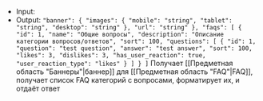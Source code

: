 * Input: 
* Output:
		```
	    "banner": {
	      "images": {
	        "mobile": "string",
	        "tablet": "string",
	        "desktop": "string"
	      },
	      "url": "string"
	    },
	    "faqs": [
	      {
	        "id": 1,
	        "name": "Общие вопросы",
	        "description": "Описание категории вопросов/ответов",
	        "sort": 100,
	        "questions": [
	          {
	            "id": 1,
	            "question": "test question",
	            "answer": "test answer",
	            "sort": 100,
	            "likes": 3,
	            "dislikes": 3,
	            "has_user_reaction": true,
	            "user_reaction_type": "likes"
	          }
	        ]
	      }
	    ]
	    ```
Получает [[Предметная область "Баннеры"|баннер]] для [[Предметная область "FAQ"|FAQ]], получает список FAQ категорий с вопросами, форматирует их, и отдаёт ответ